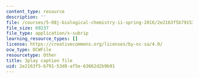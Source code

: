 ```yaml
---
content_type: resource
description: ''
file: /courses/5-08j-biological-chemistry-ii-spring-2016/2e2163f5b79153d8af5e63662d2b9b91_Dz8G2XoPrkM.vtt
file_size: 69237
file_type: application/x-subrip
learning_resource_types: []
license: https://creativecommons.org/licenses/by-nc-sa/4.0/
ocw_type: OCWFile
resourcetype: Other
title: 3play caption file
uid: 2e2163f5-b791-53d8-af5e-63662d2b9b91
---
```

